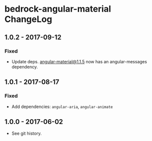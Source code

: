 # bedrock-angular-material ChangeLog

## 1.0.2 - 2017-09-12

### Fixed
- Update deps. angular-material@1.1.5 now has an angular-messages dependency.

## 1.0.1 - 2017-08-17

### Fixed
- Add dependencies: `angular-aria`, `angular-animate`

## 1.0.0 - 2017-06-02

- See git history.
